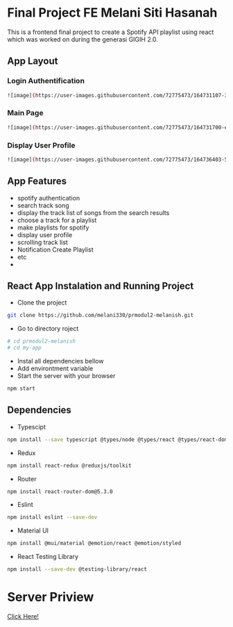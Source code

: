 # Final Project FE Melani Siti Hasanah
This is a frontend final project to create a Spotify API playlist using react which was worked on during the generasi GIGIH 2.0.

## App Layout

### Login Authentification
```bash
![image](https://user-images.githubusercontent.com/72775473/164731107-329cf7f4-c7bd-4e3f-a967-46a5ae46b899.png)
```
### Main Page
```bash
![image](https://user-images.githubusercontent.com/72775473/164731700-e53ce3b0-9eca-4286-b1c7-268fca2b9157.png)
```
### Display User Profile
```bash
![image](https://user-images.githubusercontent.com/72775473/164736403-5f62ed9d-c85f-4889-9413-bb2bed04b9da.png)
```
## App Features
* spotify authentication
* search track song
* display the track list of songs from the search results
* choose a track for a playlist
* make playlists for spotify
* display user profile
* scrolling track list
* Notification Create Playlist
* etc
* 
## React App Instalation and Running Project
* Clone the project
```bash
git clone https://github.com/melani330/prmodul2-melanish.git
```
* Go to directory roject
```bash
# cd prmodul2-melanish
# cd my-app
```
* Instal all dependencies bellow
* Add environtment variable
* Start the server with your browser
```bash
npm start
```
## Dependencies
* Typescipt
```bash
npm install --save typescript @types/node @types/react @types/react-dom @types/jest
```
* Redux
```bash
npm install react-redux @reduxjs/toolkit
```
* Router
```bash
npm install react-router-dom@5.3.0
```
* Eslint
```bash
npm install eslint --save-dev
```
* Material UI
```bash
npm install @mui/material @emotion/react @emotion/styled
```
* React Testing Library
```bash
npm install --save-dev @testing-library/react
```
# Server Priview
[Click Here!](http://192.168.43.137:3000)
